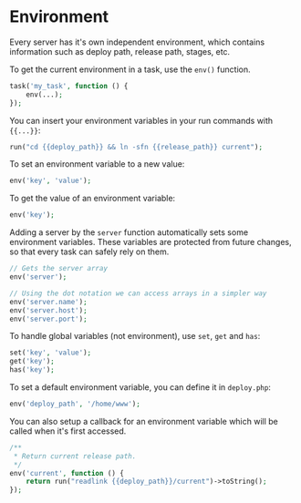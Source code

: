 # Environment

Every server has it's own independent environment, which contains information
such as deploy path, release path, stages, etc.

To get the current environment in a task, use the `env()` function.

~~~ php
task('my_task', function () {
    env(...);
});
~~~

You can insert your environment variables in your run commands with `{{...}}`:

~~~ php
run("cd {{deploy_path}} && ln -sfn {{release_path}} current");
~~~

To set an environment variable to a new value:

~~~ php
env('key', 'value');
~~~

To get the value of an environment variable:

~~~ php
env('key');
~~~

Adding a server by the `server` function automatically sets some environment
variables. These variables are protected from future changes, so that every
task can safely rely on them.

~~~ php
// Gets the server array
env('server');

// Using the dot notation we can access arrays in a simpler way
env('server.name');
env('server.host');
env('server.port');
~~~

To handle global variables (not environment), use `set`, `get` and `has`:

~~~ php
set('key', 'value');
get('key');
has('key');
~~~

To set a default environment variable, you can define it in `deploy.php`:

~~~ php
env('deploy_path', '/home/www');
~~~

You can also setup a callback for an environment variable which will be called
when it's first accessed.

~~~ php
/**
 * Return current release path.
 */
env('current', function () {
    return run("readlink {{deploy_path}}/current")->toString();
});
~~~
